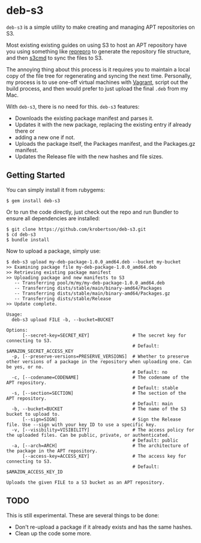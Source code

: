 # deb-s3

`deb-s3` is a simple utility to make creating and managing APT repositories on
S3.

Most existing existing guides on using S3 to host an APT repository have you
using something like [reprepro](http://mirrorer.alioth.debian.org/) to generate
the repository file structure, and then [s3cmd](http://s3tools.org/s3cmd) to
sync the files to S3.

The annoying thing about this process is it requires you to maintain a local
copy of the file tree for regenerating and syncing the next time. Personally,
my process is to use one-off virtual machines with [Vagrant](http://vagrantup.com),
script out the build process, and then would prefer to just upload the final
`.deb` from my Mac.

With `deb-s3`, there is no need for this. `deb-s3` features:

* Downloads the existing package manifest and parses it.
* Updates it with the new package, replacing the existing entry if already there or
* adding a new one if not.
* Uploads the package itself, the Packages manifest, and the Packages.gz manifest.
* Updates the Release file with the new hashes and file sizes.

## Getting Started

You can simply install it from rubygems:

```console
$ gem install deb-s3
```

Or to run the code directly, just check out the repo and run Bundler to ensure
all dependencies are installed:

```console
$ git clone https://github.com/krobertson/deb-s3.git
$ cd deb-s3
$ bundle install
```

Now to upload a package, simply use:

```console
$ deb-s3 upload my-deb-package-1.0.0_amd64.deb --bucket my-bucket
>> Examining package file my-deb-package-1.0.0_amd64.deb
>> Retrieving existing package manifest
>> Uploading package and new manifests to S3
   -- Transferring pool/m/my/my-deb-package-1.0.0_amd64.deb
   -- Transferring dists/stable/main/binary-amd64/Packages
   -- Transferring dists/stable/main/binary-amd64/Packages.gz
   -- Transferring dists/stable/Release
>> Update complete.
```

```
Usage:
  deb-s3 upload FILE -b, --bucket=BUCKET

Options:
      [--secret-key=SECRET_KEY]                # The secret key for connecting to S3.
                                               # Default: $AMAZON_SECRET_ACCESS_KEY
  -p, [--preserve-versions=PRESERVE_VERSIONS]  # Whether to preserve other versions of a package in the repository when uploading one. Can be yes, or no.
                                               # Default: no
  -c, [--codename=CODENAME]                    # The codename of the APT repository.
                                               # Default: stable
  -s, [--section=SECTION]                      # The section of the APT repository.
                                               # Default: main
  -b, --bucket=BUCKET                          # The name of the S3 bucket to upload to.
      [--sign=SIGN]                            # Sign the Release file. Use --sign with your key ID to use a specific key.
  -v, [--visibility=VISIBILITY]                # The access policy for the uploaded files. Can be public, private, or authenticated.
                                               # Default: public
  -a, [--arch=ARCH]                            # The architecture of the package in the APT repository.
      [--access-key=ACCESS_KEY]                # The access key for connecting to S3.
                                               # Default: $AMAZON_ACCESS_KEY_ID

Uploads the given FILE to a S3 bucket as an APT repository.
```

## TODO

This is still experimental.  These are several things to be done:

* Don't re-upload a package if it already exists and has the same hashes.
* Clean up the code some more.
